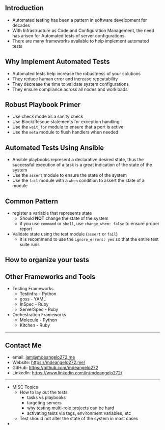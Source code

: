 ## Introduction

* Automated testing has been a pattern in software development for decades
* With Infrastructure as Code and Configuration Management, the need has arisen for Automated tests of server configurations
* There are many frameworks available to help implement automated tests

## Why Implement Automated Tests

* Automated tests help increase the robustness of your solutions
* They reduce human error and increase repeatability
* They decrease the time to validate system configurations
* They ensure compliance across all nodes and workloads

## Robust Playbook Primer

* Use check mode as a sanity check
* Use Block/Rescue statements for exception handling
* Use the `wait_for` module to ensure that a port is active
* Use the `meta` module to flush handlers when needed

## Automated Tests Using Ansible
* Ansible playbooks represent a declarative desired state, thus the successful execution of a task is a great indication of the state of the system
* Use the `assert` module to ensure the state of the system
* Use the `fail` module with a `when` condition to assert the state of a module

## Common Pattern
* register a variable that represents state
    * Should **NOT** change the state of the system
    * if you use `command` or `shell`, use `change_when: false` to ensure proper report
* Validate state using the test module (`assert` or `fail`)
  * it is recommend to use the `ignore_errors: yes` so that the entire test suite runs

## How to organize your tests

## Other Frameworks and Tools
* Testing Frameworks
    * Testinfra - Python
    * goss - YAML
    * InSpec - Ruby
    * ServerSpec - Ruby
* Orchestration Frameworks
    * Molecule - Python 
    * Kitchen - Ruby

---

## Contact Me

* email: iam@mdeangelo272.me
* Website: https://mdeangelo272.me/
* GitHub: https://github.com/mdeangelo272
* LinkedIn: https://www.linkedin.com/in/mdeangelo272/

---

* MISC Topics
  * How to lay out the tests
    * tasks vs playbooks
    * targeting servers
    * why testing multi-role projects can be hard
    * activating tests via tags, environment variables, etc
  * Test should not alter the state of the system in most cases
* 
